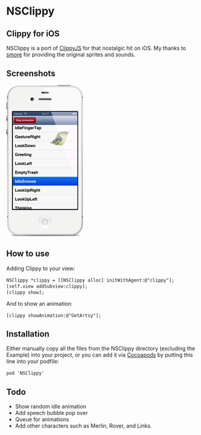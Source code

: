 # NSClippy

## Clippy for iOS

NSClippy is a port of [ClippyJS](https://www.smore.com/clippy-js) for that nostalgic hit on iOS. My thanks to [smore](https://www.smore.com) for providing the original sprites and sounds.

## Screenshots

![NSClippy screenshot](Screenshot.png)

## How to use

Adding Clippy to your view:

	NSClippy *clippy = [[NSClippy alloc] initWithAgent:@"clippy"];
	[self.view addSubview:clippy];
	[clippy show];

And to show an animation:

	[clippy showAnimation:@"GetArtsy"];
    
## Installation

Either manually copy all the files from the NSClippy directory (excluding the Example) into your project, or you can add it via [Cocoapods](http://cocoapods.org) by putting this line into your podfile:

	pod 'NSClippy'

## Todo

* Show random idle animation
* Add speech bubble pop over
* Queue for animations
* Add other characters such as Merlin, Rover, and Links.